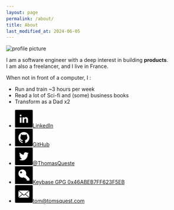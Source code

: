 ```yaml
---
layout: page
permalink: /about/
title: About
last_modified_at: 2024-06-05
---
```


<img class="profile" alt="profile picture" src="https://gravatar.com/avatar/219f5e29792760ca6a6e4bf17da4fd7a.jpg?s=200"/>

I am a software engineer with a deep interest in building **products**.  
I am also a freelancer, and I live in France.

When not in front of a computer, I :

- Run and train ~3 hours per week
- Read a lot of Sci-fi and (some) business books
- Transform as a Dad x2

<ul class="links">
    <li>
        <a href="https://www.linkedin.com/in/thomasqueste" title="View Thomas Queste's profile on LinkedIn">
            <img src="/assets/images/li-48.png" width="48" height="48" alt="View Thomas Queste's profile on LinkedIn">LinkedIn
        </a>
    </li>
    <li>
        <a href="https://github.com/tomsquest" title="View Thomas Queste's profile on Github">
            <img src="/assets/images/gh-48.png" width="48" height="48" alt="View Thomas Queste's profile on Github">GitHub
        </a>
    </li>
    <li>
        <a href="https://twitter.com/ThomasQueste" title="View Thomas Queste's profile on Twitter">
            <img src="/assets/images/tw-48.png" width="48" height="48" alt="View Thomas Queste's profile on Twitter">@ThomasQueste
        </a>
    </li>
    <li>
        <a href="https://keybase.io/thomasqueste" title="Viw Thomas Queste's profile on Keybase">
            <img src="/assets/images/kb-48.png" width="48" height="48" alt="Viw Thomas Queste's profile on Keybase">Keybase GPG 0x46ABEB7FF623F5EB
        </a>
    </li>
    <li>
        <a href="mailto:tom@tomsquest.com">
          <img src="/assets/images/mail-48.png" width="48" height="48" alt="Email Thomas Queste">tom@tomsquest.com
        </a>
    </li>
</ul>